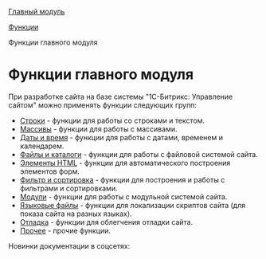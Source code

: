 [Главный модуль](/api_help/main/index.php)

[Функции](/api_help/main/functions/index.php)

Функции главного модуля

Функции главного модуля
=======================

При разработке сайта на базе системы "1С-Битрикс: Управление сайтом" можно применять функции следующих групп:

* [Строки](/api_help/main/functions/string/index.php) - функции для работы со строками и текстом.
* [Массивы](/api_help/main/functions/array/index.php) - функции для работы с массивами.
* [Даты и время](/api_help/main/functions/date/index.php) - функции для работы с датами, временем и календарем.
* [Файлы и каталоги](/api_help/main/functions/file/index.php) - функции для работы с файловой системой сайта.
* [Элементы HTML](/api_help/main/functions/html/index.php) - функции для автоматического построения элементов форм.
* [Фильтр и сортировка](/api_help/main/functions/filter/index.php) - функции для построения и работы с фильтрами и сортировками.
* [Модули](/api_help/main/functions/module/index.php) - функции для работы с модульной системой сайта.
* [Языковые файлы](/api_help/main/functions/localization/index.php) - функции для локализации скриптов сайта (для показа сайта на разных языках).
* [Отладка](/api_help/main/functions/debug/index.php) - функции для облегчения отладки сайта.
* [Прочее](/api_help/main/functions/other/index.php) - прочие функции.

Новинки документации в соцсетях:
